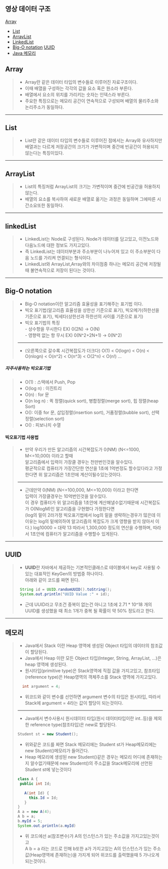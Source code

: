 
## 영상 데이터 구조

[Array](##array)
- [List](##list)
- [ArrayList](##arrayList)
- [LinkedList](##linkedList)
- [Big-O notation](##big-o-notation)
[UUID](##uuid)
- [Java 메모리](##java-메모리)

## Array

> - Array란 같은 데이터 타입의 변수들로 이루어진 자료구조이다. 
> - 이때 배열을 구성하는 각각의 값을 요소 혹은 원소라 부른다.
> - 배열에서 요소의 위치를 가리키는 숫자는 인덱스라 부른다.
> - 주요한 특징으로는 메모리 공간이 연속적으로 구성되며 배열의 물리주소와 논리주소가 동일하다.  
___

## List
> - List란  같은 데이터 타입의 변수들로 이루어진 점에서는 Array와 유사하지만 배열과는 다르게 저장공간의 크기가 가변적이며 중간에 빈공간이 허용되지 않는다는 특징이있다.
---
## ArrayList
> - List의 특징처럼 ArrayList의 크기는 가변적이며 중간에 빈공간을 허용하지 않는다.
> - 배열의 요소를 복사하여 새로운 배열로 옮기는 과정은 동일하며 그에따른 시간소요또한 동일하다. 
---
## linkedList
> - LinkedList는 Node로 구성된다. Node가 데이터를 담고있고, 이전노드와 다음노드에 대한 정보도 가지고있다.
> - 즉 LinkedList는 데이터부분과 주소부분이 나누어져 있고 이 주소부분이 다음 노드를 가리켜 연결되는 형식이다.
> - LinkedList와 ArrayList,Array와의 차이점중 하나는 메모리 공간에 저장될때 불연속적으로 저장이 된다는 것이다. 
---
## Big-O notation
> - Big-O notation이란 알고리즘 효율성을 표기해주는 표기법 이다.
> - 빅오 표기법(알고리즘 효율성을 상한선 기준으로 표기), 빅오메가(하한선을 기준으로 표기), 빅세타(상한선과 하한선의 사이를 기준으로 표기)
> - 빅오 표기법의 특징  
    - 상수항을 무시한다 EX) 0(2N) -> O(N)  
    - 영향력 없는 항 무시 EX) 0(N^2+2N+1) -> 0(N^2)
> ---
> - (오른쪽으로 갈수록 시간복잡도가 더크다) O(1) < O(logn) < O(n) < O(nlogn) < O(n^2) < O(n^3) < O(2^n) < O(n!) ...

##### 자주사용하는 빅오표기법
> - O(1) : 스택에서 Push, Pop  
> - O(log n) : 이진트리
> - O(n) : for 문
> - O(n log n) : 퀵 정렬(quick sort), 병합정렬(merge sort), 힙 정렬(heap Sort)
> - O(): 이중 for 문, 삽입정렬(insertion sort), 거품정렬(bubble sort), 선택정렬(selection sort)
> - O() : 피보나치 수열

#### 빅오표기법 사용법
> - 만약 우리가 만든 알고리즘의 시간복잡도가 0(NM) (N<=1000, M<=10,000) 이라고 할때  
알고리즘에서 입력이 가장클 경우는 천만번인것을 알수있다.  
평균적으로 컴퓨터가 가장간단한 연산을 1초에 1억번정도 할수있다라고 가정한다면 위 알고리즘은 1초안에 계산이될수있는것이다.  
> ---
> - 근데만약 0(NM) (N<=100,000, M<=10,000) 이라고 한다면  
입력이 가장클경우는 10억번인것을 알수있다.  
이 경우 컴퓨터가 위 알고리즘을 1초안에 계산해낼수없기때문에 시간복잡도가 O(NlogM)인 알고리즘을 구현했다 가정한다면  
(log의 밑이 2라가정 빅오표기법에서 log의 밑을 생략하는경우가 많은데 이 이유는 log의 밑에의하여 알고리즘의 복잡도가 크게 영향을 받지 않아서 이다.)
log10000 = 대략 13 따라서 1,300,000 정도의 연산을 수행하며, 따라서 1초안에 컴퓨터가 알고리즘을 수행할수 있게된다.

---
## UUID
> - **UUID**란 자바에서 제공하는 기본적인클래스로 테이블에서 key로 사용될 수 있는 대표적인 KeyGen의 방법중 하나이다.    
아래와 같이 코드를 짜면 된다.  
> ~~~ java
>  String id = UUID.randomUUID().toString();
>  System.out.println("UUID Value :" + id);
> ~~~
> - 근데 UUID라고 무조건 중복이 없는건 아니고 1초에 2.71 * 10^18 개의 UUID를 생성했을 때 최소 1개가 중복 될 확률이 약 50% 정도라고 한다.
----
## 메모리 
> - Java에서 Stack 이란 Heap 영역에 생성된 Object 타입의 데이터의 참조값이 할당된다.
> - Java에서 Heap 이란 모든 Object 타입(Integer, String, ArrayList, ...)은 heap 영역에 생성된다. 
> - 원시타입(primitive type)은 Stack영역에 직접 값을 가지고있고, 참조타입(reference type)은 Heap영역의 객체주소를 Stack 영역에 가지고있다.
>``` java
>   int argument = 4;
> ```
> - 위코드와 같이 변수를 선언하면 argument 변수의 타입은 원시타입, 따라서 Stack에 argument = 4라는 값이 할당이 되는것이다.
> ---
> - Java에서 변수사용시 원시데이터 타입(원시 데이터타입이란 int..등)을 제외한 reference type(참조타입)은 new로 할당된다.
> ``` Java
> Student st = new Student();
> ```
> - 위와같은 코드를 짜면 Stack 메모리에는 Student st가 Heap메모리에는 new Student()메모리가 들어간다.
> - Heap 메모리에 생성된 new Student()같은 경우는 메모리 어디에 존재하는지 알수없기때문에 new Student()의 주소값을  Stack메모리에 선언된 Student st에 넣는것이다
> ```java
> class A {
>  public int Id;
>    
>    A(int Id) {
>      this.Id = Id;
>    }
>}
>A a = new A(4);
>A b = a;
>b.myId = 5;
>System.out.println(a.myId) 
> ```
>- 위 코드에선 a(참조변수)가 A의 인스턴스가 있는 주소값을 가지고있는것이고  
A b = a 라는 코드로 인해 b또한 a가 가지고있는 A의 인스턴스가 있는 주소값(Heap영역에 존재하는)을 가지게 되어 위코드를 출력했을때 5 가나오게 되는것이다. 

